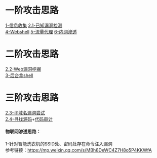 # 一阶攻击思路
[1-信息收集](./1-信息收集.md)
[2.1-已知漏洞检测](漏洞检测利用.md)  
[4-Webshell](./4-Webshell.md)
[5-流量代理](./5-流量代理.md)
[6-内网渗透](./6-内网渗透.md)

# 二阶攻击思路
[2.2-Web漏洞挖掘](Web漏洞挖掘.md)  
[3-后台拿shell](./3-后台拿shell.md)

# 三阶攻击思路
[2.3-子域名漏洞尝试](子域名漏洞尝试.md)  
[2.4-寻找源码](2.4-寻找源码.md)+[代码审计](https://github.com/ybdt/audit-hub)

#### 物联网渗透思路：  
1-针对智能洗衣机的SSID处、密码处存在命令注入漏洞  
参考链接：https://mp.weixin.qq.com/s/MBh8DeWC4Z7H8o5P4KKWfA
